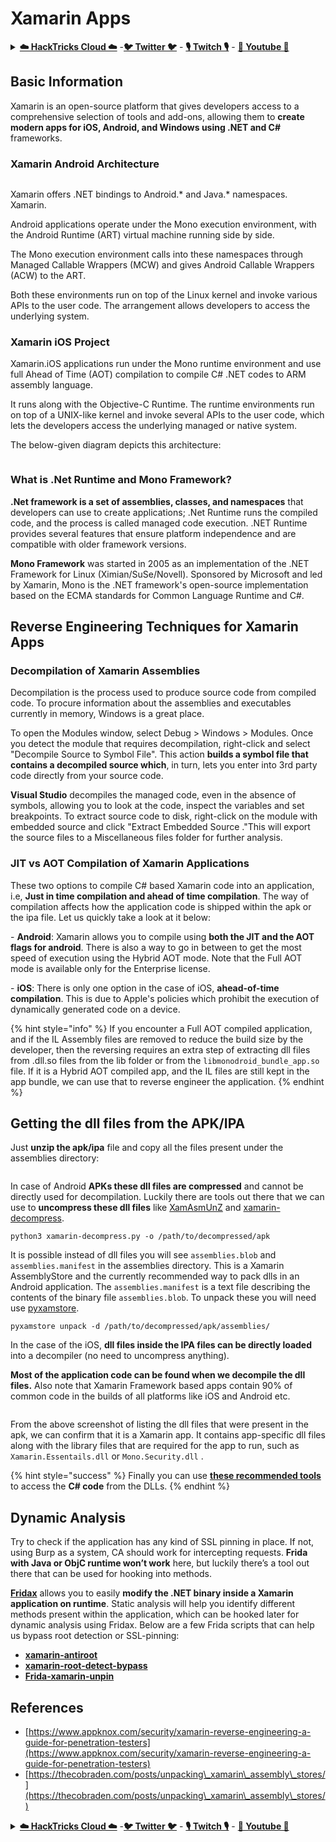 # Xamarin Apps

<details>

<summary><a href="https://cloud.hacktricks.xyz/pentesting-cloud/pentesting-cloud-methodology"><strong>☁️ HackTricks Cloud ☁️</strong></a> -<a href="https://twitter.com/hacktricks_live"><strong>🐦 Twitter 🐦</strong></a> - <a href="https://www.twitch.tv/hacktricks_live/schedule"><strong>🎙️ Twitch 🎙️</strong></a> - <a href="https://www.youtube.com/@hacktricks_LIVE"><strong>🎥 Youtube 🎥</strong></a></summary>

* Do you work in a **cybersecurity company**? Do you want to see your **company advertised in HackTricks**? or do you want to have access to the **latest version of the PEASS or download HackTricks in PDF**? Check the [**SUBSCRIPTION PLANS**](https://github.com/sponsors/carlospolop)!
* Discover [**The PEASS Family**](https://opensea.io/collection/the-peass-family), our collection of exclusive [**NFTs**](https://opensea.io/collection/the-peass-family)
* Get the [**official PEASS & HackTricks swag**](https://peass.creator-spring.com)
* **Join the** [**💬**](https://emojipedia.org/speech-balloon/) [**Discord group**](https://discord.gg/hRep4RUj7f) or the [**telegram group**](https://t.me/peass) or **follow** me on **Twitter** [**🐦**](https://github.com/carlospolop/hacktricks/tree/7af18b62b3bdc423e11444677a6a73d4043511e9/\[https:/emojipedia.org/bird/README.md)[**@carlospolopm**](https://twitter.com/hacktricks\_live)**.**
* **Share your hacking tricks by submitting PRs to the** [**hacktricks repo**](https://github.com/carlospolop/hacktricks) **and** [**hacktricks-cloud repo**](https://github.com/carlospolop/hacktricks-cloud).

</details>

## **Basic Information**

Xamarin is an open-source platform that gives developers access to a comprehensive selection of tools and add-ons, allowing them to **create modern apps for iOS, Android, and Windows using .NET and C#** frameworks.

### Xamarin Android Architecture

<figure><img src="../.gitbook/assets/image (3) (1) (1) (1) (1) (1).png" alt=""><figcaption></figcaption></figure>

Xamarin offers .NET bindings to Android.\* and Java.\* namespaces. Xamarin.

Android applications operate under the Mono execution environment, with the Android Runtime (ART) virtual machine running side by side.

The Mono execution environment calls into these namespaces through Managed Callable Wrappers (MCW) and gives Android Callable Wrappers (ACW) to the ART.

Both these environments run on top of the Linux kernel and invoke various APIs to the user code. The arrangement allows developers to access the underlying system.

### Xamarin iOS Project

Xamarin.iOS applications run under the Mono runtime environment and use full Ahead of Time (AOT) compilation to compile C# .NET codes to ARM assembly language.

It runs along with the Objective-C Runtime. The runtime environments run on top of a UNIX-like kernel and invoke several APIs to the user code, which lets the developers access the underlying managed or native system.

The below-given diagram depicts this architecture:

<figure><img src="../.gitbook/assets/image (1) (1) (1) (1) (1) (1) (1) (1) (1) (1) (1) (1).png" alt=""><figcaption></figcaption></figure>

### What is .Net Runtime and Mono Framework?

**.Net framework is a set of assemblies, classes, and namespaces** that developers can use to create applications; .Net Runtime runs the compiled code, and the process is called managed code execution. .NET Runtime provides several features that ensure platform independence and are compatible with older framework versions.

**Mono Framework** was started in 2005 as an implementation of the .NET Framework for Linux (Ximian/SuSe/Novell). Sponsored by Microsoft and led by Xamarin, Mono is the .NET framework's open-source implementation based on the ECMA standards for Common Language Runtime and C#.

## Reverse Engineering Techniques for Xamarin Apps

### Decompilation of Xamarin Assemblies

Decompilation is the process used to produce source code from compiled code. To procure information about the assemblies and executables currently in memory, Windows is a great place.

To open the Modules window, select Debug > Windows > Modules. Once you detect the module that requires decompilation, right-click and select "Decompile Source to Symbol File". This action **builds a symbol file that contains a decompiled source which**, in turn, lets you enter into 3rd party code directly from your source code.

**Visual Studio** decompiles the managed code, even in the absence of symbols, allowing you to look at the code, inspect the variables and set breakpoints. To extract source code to disk, right-click on the module with embedded source and click "Extract Embedded Source ."This will export the source files to a Miscellaneous files folder for further analysis.

### JIT vs AOT Compilation of Xamarin Applications

These two options to compile C# based Xamarin code into an application, i.e, **Just in time compilation and ahead of time compilation**. The way of compilation affects how the application code is shipped within the apk or the ipa file. Let us quickly take a look at it below:

\- **Android**: Xamarin allows you to compile using **both the JIT and the AOT flags for android**. There is also a way to go in between to get the most speed of execution using the Hybrid AOT mode. Note that the Full AOT mode is available only for the Enterprise license.

\- **iOS**: There is only one option in the case of iOS, **ahead-of-time compilation**. This is due to Apple's policies which prohibit the execution of dynamically generated code on a device.

{% hint style="info" %}
If you encounter a Full AOT compiled application, and if the IL Assembly files are removed to reduce the build size by the developer, then the reversing requires an extra step of extracting dll files from .dll.so files from the lib folder or from the `libmonodroid_bundle_app.so` file. If it is a Hybrid AOT compiled app, and the IL files are still kept in the app bundle, we can use that to reverse engineer the application.
{% endhint %}

## Getting the dll files from the APK/IPA

Just **unzip the apk/ipa** file and copy all the files present under the assemblies directory:

<figure><img src="../.gitbook/assets/image (2) (1) (1) (1) (1) (1) (1) (1) (1).png" alt=""><figcaption></figcaption></figure>

In case of Android **APKs these dll files are compressed** and cannot be directly used for decompilation. Luckily there are tools out there that we can use to **uncompress these dll files** like [XamAsmUnZ](https://github.com/cihansol/XamAsmUnZ) and [xamarin-decompress](https://github.com/NickstaDB/xamarin-decompress).

```
python3 xamarin-decompress.py -o /path/to/decompressed/apk
```

It is possible instead of dll files you will see `assemblies.blob` and `assemblies.manifest` in the assemblies directory. This is a Xamarin AssemblyStore and the currently recommended way to pack dlls in an Android application. The `assemblies.manifest` is a text file describing the contents of the binary file `assemblies.blob`. To unpack these you will need use [pyxamstore](https://github.com/jakev/pyxamstore).

```
pyxamstore unpack -d /path/to/decompressed/apk/assemblies/
```

In the case of the iOS, **dll files inside the IPA files can be directly loaded** into a decompiler (no need to uncompress anything).

**Most of the application code can be found when we decompile the dll files.** Also note that Xamarin Framework based apps contain 90% of common code in the builds of all platforms like iOS and Android etc.

<figure><img src="../.gitbook/assets/image (3) (1) (1) (1) (1) (1) (1).png" alt=""><figcaption></figcaption></figure>

From the above screenshot of listing the dll files that were present in the apk, we can confirm that it is a Xamarin app. It contains app-specific dll files along with the library files that are required for the app to run, such as `Xamarin.Essentails.dll` or `Mono.Security.dll` .

{% hint style="success" %}
Finally you can use [**these recommended tools**](../reversing/reversing-tools-basic-methods/#net-decompiler) to access the **C# code** from the DLLs.
{% endhint %}

## Dynamic Analysis

Try to check if the application has any kind of SSL pinning in place. If not, using Burp as a system, CA should work for intercepting requests. **Frida with Java or ObjC runtime won’t work** here, but luckily there’s a tool out there that can be used for hooking into methods.

[**Fridax**](https://github.com/NorthwaveSecurity/fridax) allows you to easily **modify the .NET binary inside a Xamarin application on runtime**. Static analysis will help you identify different methods present within the application, which can be hooked later for dynamic analysis using Fridax. Below are a few Frida scripts that can help us bypass root detection or SSL-pinning:

* [**xamarin-antiroot**](https://codeshare.frida.re/@Gand3lf/xamarin-antiroot/)
* [**xamarin-root-detect-bypass**](https://codeshare.frida.re/@nuschpl/xamarin-root-detect-bypass/)
* [**Frida-xamarin-unpin**](https://github.com/GoSecure/frida-xamarin-unpin)

## References

* [https://www.appknox.com/security/xamarin-reverse-engineering-a-guide-for-penetration-testers](https://www.appknox.com/security/xamarin-reverse-engineering-a-guide-for-penetration-testers)
* [https://thecobraden.com/posts/unpacking\_xamarin\_assembly\_stores/](https://thecobraden.com/posts/unpacking\_xamarin\_assembly\_stores/)

<details>

<summary><a href="https://cloud.hacktricks.xyz/pentesting-cloud/pentesting-cloud-methodology"><strong>☁️ HackTricks Cloud ☁️</strong></a> -<a href="https://twitter.com/hacktricks_live"><strong>🐦 Twitter 🐦</strong></a> - <a href="https://www.twitch.tv/hacktricks_live/schedule"><strong>🎙️ Twitch 🎙️</strong></a> - <a href="https://www.youtube.com/@hacktricks_LIVE"><strong>🎥 Youtube 🎥</strong></a></summary>

* Do you work in a **cybersecurity company**? Do you want to see your **company advertised in HackTricks**? or do you want to have access to the **latest version of the PEASS or download HackTricks in PDF**? Check the [**SUBSCRIPTION PLANS**](https://github.com/sponsors/carlospolop)!
* Discover [**The PEASS Family**](https://opensea.io/collection/the-peass-family), our collection of exclusive [**NFTs**](https://opensea.io/collection/the-peass-family)
* Get the [**official PEASS & HackTricks swag**](https://peass.creator-spring.com)
* **Join the** [**💬**](https://emojipedia.org/speech-balloon/) [**Discord group**](https://discord.gg/hRep4RUj7f) or the [**telegram group**](https://t.me/peass) or **follow** me on **Twitter** [**🐦**](https://github.com/carlospolop/hacktricks/tree/7af18b62b3bdc423e11444677a6a73d4043511e9/\[https:/emojipedia.org/bird/README.md)[**@carlospolopm**](https://twitter.com/hacktricks\_live)**.**
* **Share your hacking tricks by submitting PRs to the** [**hacktricks repo**](https://github.com/carlospolop/hacktricks) **and** [**hacktricks-cloud repo**](https://github.com/carlospolop/hacktricks-cloud).

</details>
